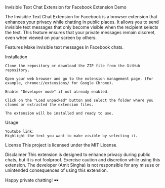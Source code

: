Invisible Text Chat Extension for Facebook
Extension Demo

The Invisible Text Chat Extension for Facebook is a browser extension that enhances your privacy while chatting in public places. It allows you to send invisible text messages that only become visible when the recipient selects the text. This feature ensures that your private messages remain discreet, even when viewed on your screen by others.

Features
	Make invisible text messages in Facebook chats.

Installation

	Clone the repository or download the ZIP file from the GitHub repository.

	Open your web browser and go to the extension management page. (For example, chrome://extensions/ for Google Chrome).

	Enable "Developer mode" if not already enabled.

	Click on the "Load unpacked" button and select the folder where you cloned or extracted the extension files.

	The extension will be installed and ready to use.

Usage

	Youtube link: 
	Highlight the text you want to make visible by selecting it.


License
	This project is licensed under the MIT License.

Disclaimer
This extension is designed to enhance privacy during public chats, but it is not foolproof. Exercise caution and discretion while using this extension. The developer (Amit Singha) is not responsible for any misuse or unintended consequences of using this extension.

Happy private chatting! 🕶️




